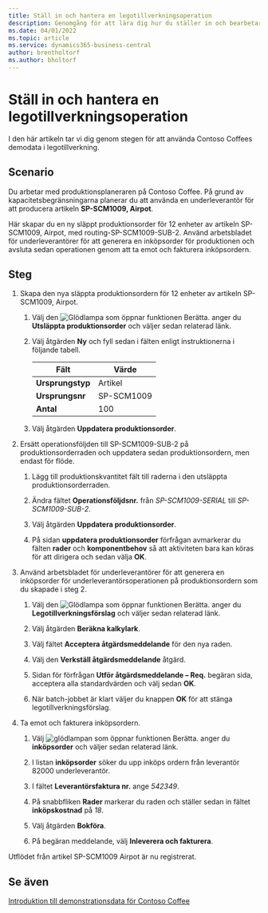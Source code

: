 ```yaml
---
title: Ställ in och hantera en legotillverkningsoperation
description: Genomgång för att lära dig hur du ställer in och bearbetar en underleverantörsverksamhet i Business Central.
ms.date: 04/01/2022
ms.topic: article
ms.service: dynamics365-business-central
author: brentholtorf
ms.author: bholtorf
---
```


# <a name="set-up-and-process-a-subcontracting-operation"></a>Ställ in och hantera en legotillverkningsoperation

I den här artikeln tar vi dig genom stegen för att använda Contoso Coffees demodata i legotillverkning.

## <a name="scenario"></a>Scenario

Du arbetar med produktionsplaneraren på Contoso Coffee. På grund av kapacitetsbegränsningarna planerar du att använda en underleverantör för att producera artikeln **SP-SCM1009, Airpot**.

Här skapar du en ny släppt produktionsorder för 12 enheter av artikeln SP-SCM1009, Airpot, med routing-SP-SCM1009-SUB-2. Använd arbetsbladet för underleverantörer för att generera en inköpsorder för produktionen och avsluta sedan operationen genom att ta emot och fakturera inköpsordern.

## <a name="steps"></a>Steg

1. Skapa den nya släppta produktionsordern för 12 enheter av artikeln SP-SCM1009, Airpot.

    1. Välj den ![Glödlampa som öppnar funktionen Berätta.](../../media/ui-search/search_small.png "Berätta för mig vad du vill göra") anger du **Utsläppta produktionsorder** och väljer sedan relaterad länk.  

    2. Välj åtgärden **Ny** och fyll sedan i fälten enligt instruktionerna i följande tabell.  

        |Fält  |Värde  |
        |---------|---------|
        |**Ursprungstyp** |Artikel|
        |**Ursprungsnr** |SP-SCM1009|
        |**Antal** |100|
    3. Välj åtgärden **Uppdatera produktionsorder**.  

2. Ersätt operationsföljden till SP-SCM1009-SUB-2 på produktionsorderraden och uppdatera sedan produktionsordern, men endast för flöde.  

    1. Lägg till produktionskvantitet fält till raderna i den utsläppta produktionsorderraden.<!--in code, this is marked as visible=false-->

    2. Ändra fältet **Operationsföljdsnr.** från *SP-SCM1009-SERIAL* till *SP-SCM1009-SUB-2*.  

    3. Välj åtgärden **Uppdatera produktionsorder**.  

    4. På sidan **uppdatera produktionsorder** förfrågan avmarkerar du fälten **rader** och **komponentbehov** så att aktiviteten bara kan köras för att dirigera och sedan välja **OK**.

3. Använd arbetsbladet för underleverantörer för att generera en inköpsorder för underleverantörsoperationen på produktionsordern som du skapade i steg 2.  

    1. Välj den ![Glödlampa som öppnar funktionen Berätta.](../../media/ui-search/search_small.png "Berätta för mig vad du vill göra") anger du **Legotillverkningsförslag** och väljer sedan relaterad länk.  

    2. Välj åtgärden **Beräkna kalkylark**.

    3. Välj fältet **Acceptera åtgärdsmeddelande** för den nya raden.

    4. Välj den **Verkställ åtgärdsmeddelande** åtgärd.  

    5. Sidan för förfrågan **Utför åtgärdsmeddelande – Req.** begäran sida, acceptera alla standardvärden och välj sedan **OK**.

    6. När batch-jobbet är klart väljer du knappen **OK** för att stänga legotillverkningsförslag.  

4. Ta emot och fakturera inköpsordern.  

    1. Välj ![glödlampan som öppnar funktionen Berätta.](../../media/ui-search/search_small.png "Berätta för mig vad du vill göra") anger du **inköpsorder** och väljer sedan relaterad länk.  

    2. I listan **inköpsorder** söker du upp inköps ordern från leverantör 82000 underleverantör.

    3. I fältet **Leverantörsfaktura nr.** ange *542349*.

    4. På snabbfliken **Rader** markerar du raden och ställer sedan in fältet **inköpskostnad** på *18*.

    5. Välj åtgärden **Bokföra**.  

    6. På begäran meddelande, välj **Inleverera och fakturera**.  

Utflödet från artikel SP-SCM1009 Airpot är nu registrerat.

## <a name="see-also"></a>Se även

[Introduktion till demonstrationsdata för Contoso Coffee](../contoso-coffee-intro.md)  
